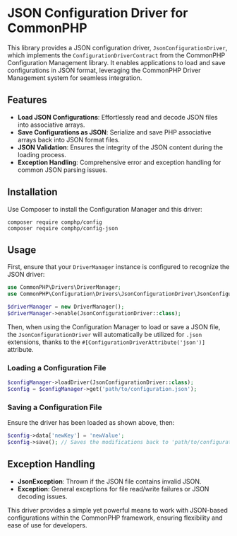 # JSON Configuration Driver for CommonPHP

This library provides a JSON configuration driver, `JsonConfigurationDriver`, which implements the `ConfigurationDriverContract` from the CommonPHP Configuration Management library. It enables applications to load and save configurations in JSON format, leveraging the CommonPHP Driver Management system for seamless integration.

## Features

- **Load JSON Configurations**: Effortlessly read and decode JSON files into associative arrays.
- **Save Configurations as JSON**: Serialize and save PHP associative arrays back into JSON format files.
- **JSON Validation**: Ensures the integrity of the JSON content during the loading process.
- **Exception Handling**: Comprehensive error and exception handling for common JSON parsing issues.

## Installation

Use Composer to install the Configuration Manager and this driver:

```
composer require comphp/config
composer require comphp/config-json
```

## Usage

First, ensure that your `DriverManager` instance is configured to recognize the JSON driver:

```php
use CommonPHP\Drivers\DriverManager;
use CommonPHP\Configuration\Drivers\JsonConfigurationDriver\JsonConfigurationDriver;

$driverManager = new DriverManager();
$driverManager->enable(JsonConfigurationDriver::class);
```

Then, when using the Configuration Manager to load or save a JSON file, the `JsonConfigurationDriver` will automatically be utilized for `.json` extensions, thanks to the `#[ConfigurationDriverAttribute('json')]` attribute.

### Loading a Configuration File

```php
$configManager->loadDriver(JsonConfigurationDriver::class);
$config = $configManager->get('path/to/configuration.json');
```

### Saving a Configuration File

Ensure the driver has been loaded as shown above, then:

```php
$config->data['newKey'] = 'newValue';
$config->save(); // Saves the modifications back to 'path/to/configuration.json'
```

## Exception Handling

- **JsonException**: Thrown if the JSON file contains invalid JSON.
- **Exception**: General exceptions for file read/write failures or JSON decoding issues.

This driver provides a simple yet powerful means to work with JSON-based configurations within the CommonPHP framework, ensuring flexibility and ease of use for developers.